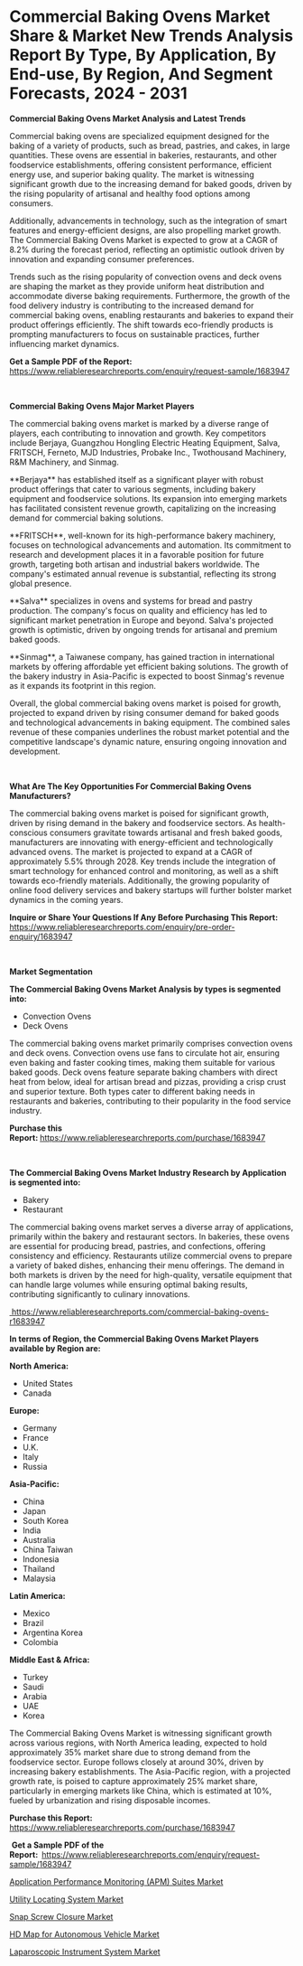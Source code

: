 <p><h1>Commercial Baking Ovens Market Share & Market New Trends Analysis Report By Type, By Application, By End-use, By Region, And Segment Forecasts, 2024 - 2031</h1></p><p><strong>Commercial Baking Ovens Market Analysis and Latest Trends</strong></p>
<p><p>Commercial baking ovens are specialized equipment designed for the baking of a variety of products, such as bread, pastries, and cakes, in large quantities. These ovens are essential in bakeries, restaurants, and other foodservice establishments, offering consistent performance, efficient energy use, and superior baking quality. The market is witnessing significant growth due to the increasing demand for baked goods, driven by the rising popularity of artisanal and healthy food options among consumers.</p><p>Additionally, advancements in technology, such as the integration of smart features and energy-efficient designs, are also propelling market growth. The Commercial Baking Ovens Market is expected to grow at a CAGR of 8.2% during the forecast period, reflecting an optimistic outlook driven by innovation and expanding consumer preferences. </p><p>Trends such as the rising popularity of convection ovens and deck ovens are shaping the market as they provide uniform heat distribution and accommodate diverse baking requirements. Furthermore, the growth of the food delivery industry is contributing to the increased demand for commercial baking ovens, enabling restaurants and bakeries to expand their product offerings efficiently. The shift towards eco-friendly products is prompting manufacturers to focus on sustainable practices, further influencing market dynamics.</p></p>
<p><strong>Get a Sample PDF of the Report:&nbsp;</strong> <a href="https://www.reliableresearchreports.com/enquiry/request-sample/1683947?utm_campaign=1479&utm_medium=2&utm_source=Github&utm_content=ia&utm_term=15102024&utm_id=commercial-baking-ovens">https://www.reliableresearchreports.com/enquiry/request-sample/1683947</a></p>
<p>&nbsp;</p>
<p><strong>Commercial Baking Ovens Major Market Players</strong></p>
<p><p>The commercial baking ovens market is marked by a diverse range of players, each contributing to innovation and growth. Key competitors include Berjaya, Guangzhou Hongling Electric Heating Equipment, Salva, FRITSCH, Ferneto, MJD Industries, Probake Inc., Twothousand Machinery, R&M Machinery, and Sinmag.</p><p>**Berjaya** has established itself as a significant player with robust product offerings that cater to various segments, including bakery equipment and foodservice solutions. Its expansion into emerging markets has facilitated consistent revenue growth, capitalizing on the increasing demand for commercial baking solutions.</p><p>**FRITSCH**, well-known for its high-performance bakery machinery, focuses on technological advancements and automation. Its commitment to research and development places it in a favorable position for future growth, targeting both artisan and industrial bakers worldwide. The company's estimated annual revenue is substantial, reflecting its strong global presence.</p><p>**Salva** specializes in ovens and systems for bread and pastry production. The company's focus on quality and efficiency has led to significant market penetration in Europe and beyond. Salva's projected growth is optimistic, driven by ongoing trends for artisanal and premium baked goods.</p><p>**Sinmag**, a Taiwanese company, has gained traction in international markets by offering affordable yet efficient baking solutions. The growth of the bakery industry in Asia-Pacific is expected to boost Sinmag's revenue as it expands its footprint in this region. </p><p>Overall, the global commercial baking ovens market is poised for growth, projected to expand driven by rising consumer demand for baked goods and technological advancements in baking equipment. The combined sales revenue of these companies underlines the robust market potential and the competitive landscape's dynamic nature, ensuring ongoing innovation and development.</p></p>
<p>&nbsp;</p>
<p><strong>What Are The Key Opportunities For Commercial Baking Ovens Manufacturers?</strong></p>
<p><p>The commercial baking ovens market is poised for significant growth, driven by rising demand in the bakery and foodservice sectors. As health-conscious consumers gravitate towards artisanal and fresh baked goods, manufacturers are innovating with energy-efficient and technologically advanced ovens. The market is projected to expand at a CAGR of approximately 5.5% through 2028. Key trends include the integration of smart technology for enhanced control and monitoring, as well as a shift towards eco-friendly materials. Additionally, the growing popularity of online food delivery services and bakery startups will further bolster market dynamics in the coming years.</p></p>
<p><strong>Inquire or Share Your Questions If Any Before Purchasing This Report:</strong> <a href="https://www.reliableresearchreports.com/enquiry/pre-order-enquiry/1683947?utm_campaign=1479&utm_medium=2&utm_source=Github&utm_content=ia&utm_term=15102024&utm_id=commercial-baking-ovens">https://www.reliableresearchreports.com/enquiry/pre-order-enquiry/1683947</a></p>
<p>&nbsp;</p>
<p><strong>Market Segmentation</strong></p>
<p><strong>The Commercial Baking Ovens Market Analysis by types is segmented into:</strong></p>
<p><ul><li>Convection Ovens</li><li>Deck Ovens</li></ul></p>
<p><p>The commercial baking ovens market primarily comprises convection ovens and deck ovens. Convection ovens use fans to circulate hot air, ensuring even baking and faster cooking times, making them suitable for various baked goods. Deck ovens feature separate baking chambers with direct heat from below, ideal for artisan bread and pizzas, providing a crisp crust and superior texture. Both types cater to different baking needs in restaurants and bakeries, contributing to their popularity in the food service industry.</p></p>
<p><strong>Purchase this Report:&nbsp;</strong><a href="https://www.reliableresearchreports.com/purchase/1683947?utm_campaign=1479&utm_medium=2&utm_source=Github&utm_content=ia&utm_term=15102024&utm_id=commercial-baking-ovens">https://www.reliableresearchreports.com/purchase/1683947</a></p>
<p>&nbsp;</p>
<p><strong>The Commercial Baking Ovens Market Industry Research by Application is segmented into:</strong></p>
<p><ul><li>Bakery</li><li>Restaurant</li></ul></p>
<p><p>The commercial baking ovens market serves a diverse array of applications, primarily within the bakery and restaurant sectors. In bakeries, these ovens are essential for producing bread, pastries, and confections, offering consistency and efficiency. Restaurants utilize commercial ovens to prepare a variety of baked dishes, enhancing their menu offerings. The demand in both markets is driven by the need for high-quality, versatile equipment that can handle large volumes while ensuring optimal baking results, contributing significantly to culinary innovations.</p></p>
<p><a href="https://www.reliableresearchreports.com/commercial-baking-ovens-r1683947?utm_campaign=1479&utm_medium=2&utm_source=Github&utm_content=ia&utm_term=15102024&utm_id=commercial-baking-ovens">&nbsp;https://www.reliableresearchreports.com/commercial-baking-ovens-r1683947</a></p>
<p><strong>In terms of Region, the Commercial Baking Ovens Market Players available by Region are:</strong></p>
<p>
    <p> <strong> North America: </strong>
        <ul>
            <li>United States</li>
            <li>Canada</li>
        </ul>
        </p> 
    <p> <strong> Europe: </strong>
        <ul>
            <li>Germany</li>
            <li>France</li>
            <li>U.K.</li>
            <li>Italy</li>
            <li>Russia</li>
        </ul>
        </p> 
    <p> <strong> Asia-Pacific: </strong>
        <ul>
            <li>China</li>
            <li>Japan</li>
            <li>South Korea</li>
            <li>India</li>
            <li>Australia</li>
            <li>China Taiwan</li>
            <li>Indonesia</li>
            <li>Thailand</li>
            <li>Malaysia</li>
        </ul>
        </p> 
    <p> <strong> Latin America: </strong>
        <ul>
            <li>Mexico</li>
            <li>Brazil</li>
            <li>Argentina Korea</li>
            <li>Colombia</li>
        </ul>
        </p> 
    <p> <strong> Middle East & Africa: </strong>
        <ul>
            <li>Turkey</li>
            <li>Saudi</li>
            <li>Arabia</li>
            <li>UAE</li>
            <li>Korea</li>
        </ul>
    </p>
    </p>
<p><p>The Commercial Baking Ovens Market is witnessing significant growth across various regions, with North America leading, expected to hold approximately 35% market share due to strong demand from the foodservice sector. Europe follows closely at around 30%, driven by increasing bakery establishments. The Asia-Pacific region, with a projected growth rate, is poised to capture approximately 25% market share, particularly in emerging markets like China, which is estimated at 10%, fueled by urbanization and rising disposable incomes.</p></p>
<p><strong>Purchase this Report: </strong><a href="https://www.reliableresearchreports.com/purchase/1683947?utm_campaign=1479&utm_medium=2&utm_source=Github&utm_content=ia&utm_term=15102024&utm_id=commercial-baking-ovens">https://www.reliableresearchreports.com/purchase/1683947</a></p>
<p>&nbsp;<strong>Get a Sample PDF of the Report:&nbsp;&nbsp;</strong><a href="https://www.reliableresearchreports.com/enquiry/request-sample/1683947?utm_campaign=1479&utm_medium=2&utm_source=Github&utm_content=ia&utm_term=15102024&utm_id=commercial-baking-ovens">https://www.reliableresearchreports.com/enquiry/request-sample/1683947</a></p>
<p><strong></strong></p>
<p><p><a href="https://www.linkedin.com/pulse/application-performance-monitoring-apm-suites-market-revolution-uqujf?trk=public_post_embed_feed-article-content&utm_campaign=1479&utm_medium=2&utm_source=Github&utm_content=ia&utm_term=15102024&utm_id=commercial-baking-ovens">Application Performance Monitoring (APM) Suites Market</a></p><p><a href="https://www.linkedin.com/pulse/utility-locating-system-market-maturity-analysis-regional-tw3vf?trk=public_post_embed_feed-article-content&utm_campaign=1479&utm_medium=2&utm_source=Github&utm_content=ia&utm_term=15102024&utm_id=commercial-baking-ovens">Utility Locating System Market</a></p><p><a href="https://github.com/hgf64gh/Market-Research-Report-List-1/blob/main/snap-screw-closure-market.md?utm_campaign=1479&utm_medium=2&utm_source=Github&utm_content=ia&utm_term=15102024&utm_id=commercial-baking-ovens">Snap Screw Closure Market</a></p><p><a href="https://www.linkedin.com/pulse/top-trends-transforming-hd-map-autonomous-vehicle-market-pviuf?trk=public_post_embed_feed-article-content&utm_campaign=1479&utm_medium=2&utm_source=Github&utm_content=ia&utm_term=15102024&utm_id=commercial-baking-ovens">HD Map for Autonomous Vehicle Market</a></p><p><a href="https://www.linkedin.com/pulse/laparoscopic-instrument-system-market-investigation-industry-zvdif?trk=public_post_embed_feed-article-content&utm_campaign=1479&utm_medium=2&utm_source=Github&utm_content=ia&utm_term=15102024&utm_id=commercial-baking-ovens">Laparoscopic Instrument System Market</a></p></p>